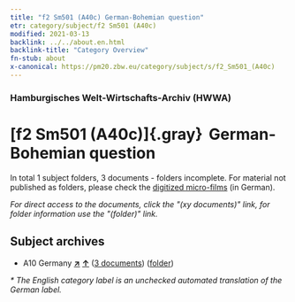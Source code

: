 ```yaml
---
title: "f2 Sm501 (A40c) German-Bohemian question"
etr: category/subject/f2 Sm501 (A40c)
modified: 2021-03-13
backlink: ../../about.en.html
backlink-title: "Category Overview"
fn-stub: about
x-canonical: https://pm20.zbw.eu/category/subject/s/f2_Sm501_(A40c)
---
```


### Hamburgisches Welt-Wirtschafts-Archiv (HWWA)
# [f2 Sm501 (A40c)]{.gray}&#8201; German-Bohemian question&#160; 





In total 1 subject folders, 3 documents - folders incomplete.
For material not published as folders, please check the [digitized micro-films](/film/h1_sh.de.html) (in German).

_For direct access to the documents, click the "(xy documents)" link, for folder information use the "(folder)" link._

## Subject archives


- A10 Germany [**&nearr;**](../../../geo/i/126128/about.en.html "Germany (all folders)") [**&uarr;**](../../../geo/about.en.html#A10 "Country category system") (<a href="https://pm20.zbw.eu/dfgview/sh/126128,144314" title="about: Germany : German-Bohemian question" target="_blank">3 documents</a>) ([folder](../../../../folder/sh/1261xx/126128/1443xx/144314/about.en.html))


_* The English category label is an unchecked automated translation of the German label._

